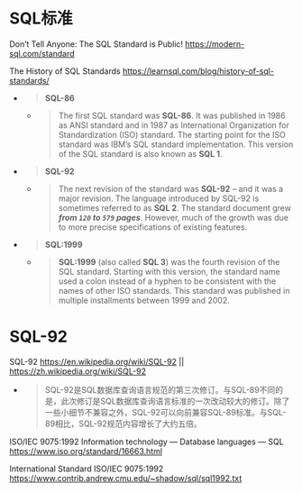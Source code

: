 
# SQL标准

Don’t Tell Anyone: The SQL Standard is Public! https://modern-sql.com/standard

The History of SQL Standards https://learnsql.com/blog/history-of-sql-standards/
- > **SQL-86**
  * > The first SQL standard was **SQL-86**. It was published in 1986 as ANSI standard and in 1987 as International Organization for Standardization (ISO) standard. The starting point for the ISO standard was IBM’s SQL standard implementation. This version of the SQL standard is also known as **SQL 1**.
- > **SQL-92**
  * > The next revision of the standard was **SQL-92** – and it was a major revision. The language introduced by SQL-92 is sometimes referred to as **SQL 2**. The standard document grew ***from `120` to `579` pages***. However, much of the growth was due to more precise specifications of existing features.
- > **SQL:1999**
  * > **SQL:1999** (also called **SQL 3**) was the fourth revision of the SQL standard. Starting with this version, the standard name used a colon instead of a hyphen to be consistent with the names of other ISO standards. This standard was published in multiple installments between 1999 and 2002.

# SQL-92

SQL-92 https://en.wikipedia.org/wiki/SQL-92 || https://zh.wikipedia.org/wiki/SQL-92
- > SQL-92是SQL数据库查询语言规范的第三次修订。与SQL-89不同的是，此次修订是SQL数据库查询语言标准的一次改动较大的修订。除了一些小细节不兼容之外，SQL-92可以向前兼容SQL-89标准。与SQL-89相比，SQL-92规范内容增长了大约五倍。

ISO/IEC 9075:1992 Information technology — Database languages — SQL https://www.iso.org/standard/16663.html

International Standard ISO/IEC 9075:1992 https://www.contrib.andrew.cmu.edu/~shadow/sql/sql1992.txt
